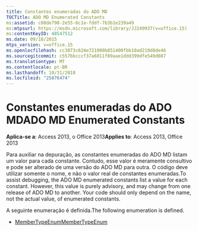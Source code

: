 ```yaml
---
title: Constantes enumeradas do ADO MD
TOCTitle: ADO MD Enumerated Constants
ms:assetid: c08de798-2e55-6c1e-fddf-7b3b1e239a49
ms:mtpsurl: https://msdn.microsoft.com/library/JJ249937(v=office.15)
ms:contentKeyID: 48547512
ms.date: 09/18/2015
mtps_version: v=office.15
ms.openlocfilehash: cc3873c624e721000b851400fbb10ad210d8de46
ms.sourcegitcommit: c557bbcccf37a6011f89aae1ddd399dfe549d087
ms.translationtype: MT
ms.contentlocale: pt-BR
ms.lasthandoff: 10/31/2018
ms.locfileid: "25876474"
---
```

# <a name="ado-md-enumerated-constants"></a><span data-ttu-id="578a0-102">Constantes enumeradas do ADO MD</span><span class="sxs-lookup"><span data-stu-id="578a0-102">ADO MD Enumerated Constants</span></span>


<span data-ttu-id="578a0-103">**Aplica-se a**: Access 2013, o Office 2013</span><span class="sxs-lookup"><span data-stu-id="578a0-103">**Applies to**: Access 2013, Office 2013</span></span>

<span data-ttu-id="578a0-p101">Para auxiliar na depuração, as constantes enumeradas do ADO MD listam um valor para cada constante. Contudo, esse valor é meramente consultivo e pode ser alterado de uma versão do ADO MD para outra. O código deve utilizar somente o nome, e não o valor real de constantes enumeradas.</span><span class="sxs-lookup"><span data-stu-id="578a0-p101">To assist debugging, the ADO MD enumerated constants list a value for each constant. However, this value is purely advisory, and may change from one release of ADO MD to another. Your code should only depend on the name, not the actual value, of enumerated constants.</span></span>

<span data-ttu-id="578a0-107">A seguinte enumeração é definida.</span><span class="sxs-lookup"><span data-stu-id="578a0-107">The following enumeration is defined.</span></span>

  - [<span data-ttu-id="578a0-108">MemberTypeEnum</span><span class="sxs-lookup"><span data-stu-id="578a0-108">MemberTypeEnum</span></span>](membertypeenum.md)

